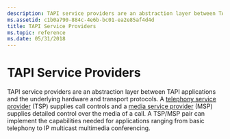 ```yaml
---
description: TAPI service providers are an abstraction layer between TAPI applications and the underlying hardware and transport protocols.
ms.assetid: c1b0a790-884c-4e6b-bc01-ea2e85af4d4d
title: TAPI Service Providers
ms.topic: reference
ms.date: 05/31/2018
---
```


# TAPI Service Providers

TAPI service providers are an abstraction layer between TAPI applications and the underlying hardware and transport protocols. A [telephony service provider](telephony-service-providers-start-page.md) (TSP) supplies call controls and a [media service provider](./media-service-providers-start-page.md) (MSP) supplies detailed control over the media of a call. A TSP/MSP pair can implement the capabilities needed for applications ranging from basic telephony to IP multicast multimedia conferencing.

 

 
